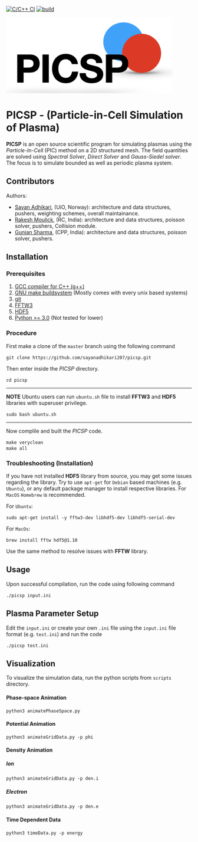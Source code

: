 [![C/C++ CI](https://github.com/sayanadhikari/picsp/actions/workflows/c-cpp.yml/badge.svg)](https://github.com/sayanadhikari/picsp/actions/workflows/c-cpp.yml)
[![build](https://github.com/sayanadhikari/picsp/actions/workflows/make.yml/badge.svg)](https://github.com/sayanadhikari/picsp/actions/workflows/make.yml)

![PICSP Logo](/images/logo.png)

# PICSP - (Particle-in-Cell Simulation of Plasma)

**PICSP** is an open source scientific program for simulating plasmas using the *Particle-In-Cell* (PIC) method on a 2D structured mesh. The field quantities are solved using *Spectral Solver*, *Direct Solver* and *Gauss-Siedel solver*. The focus is to simulate bounded as well as periodic plasma system.


## Contributors

Authors:

- [Sayan Adhikari](https://github.com/sayanadhikari), (UiO, Norway): architecture and data structures, pushers, weighting schemes, overall maintainance.
- [Rakesh Moulick](https://github.com/rakeshmoulick), (RC, India): architecture and data structures, poisson solver, pushers, Collision module.
- [Gunjan Sharma](https://github.com/gunjansharma1019), (CPP, India): architecture and data structures, poisson solver, pushers.


## Installation

### Prerequisites
1. [GCC compiler for C++ (g++)](https://gcc.gnu.org/)
2. [GNU make buildsystem](https://www.gnu.org/software/automake/) (Mostly comes with every unix based systems)
3. [git](https://git-scm.com/)
4. [FFTW3](http://www.fftw.org/download.html)
5. [HDF5](https://www.hdfgroup.org/solutions/hdf5/)
5. [Python >= 3.0](https://www.python.org/downloads/) (Not tested for lower)

### Procedure
First make a clone of the ``master`` branch using the following command
```shell
git clone https://github.com/sayanadhikari207/picsp.git
```
Then enter inside the *PICSP* directory.
```shell
cd picsp
```
---
**NOTE**
Ubuntu users can run ``ubuntu.sh`` file to install **FFTW3** and **HDF5** libraries with superuser privilege.
```shell
sudo bash ubuntu.sh
```
---
Now complile and built the *PICSP* code.
```shell
make veryclean
make all
```
### Troubleshooting (Installation)
If you have not installed **HDF5** library from source, you may get some issues regarding the library. Try to use ``apt-get`` for ``Debian`` based machines (e.g. ``Ubuntu``), or any default package manager to install respective libraries. For ``MacOS`` ``Homebrew`` is recommended.

For ``Ubuntu``: 
```shell
sudo apt-get install -y fftw3-dev libhdf5-dev libhdf5-serial-dev
```
For ``MacOs``: 
```shell
brew install fftw hdf5@1.10
```

Use the same method to resolve issues with **FFTW** library.
## Usage

Upon successful compilation, run the code using following command
```shell
./picsp input.ini
```
## Plasma Parameter Setup

Edit the ``input.ini`` or create your own ``.ini`` file using the ``input.ini`` file format (e.g. ``test.ini``) and run the code
```shell
./picsp test.ini
```
## Visualization
To visualize the simulation data, run the python scripts from `scripts` directory.
#### Phase-space Animation
```shell
python3 animatePhaseSpace.py 
```
#### Potential Animation
```shell
python3 animateGridData.py -p phi
```
#### Density Animation
##### Ion
```shell
python3 animateGridData.py -p den.i
```
##### Electron
```shell
python3 animateGridData.py -p den.e
```
#### Time Dependent Data
```shell
python3 timeData.py -p energy
```
